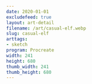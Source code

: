 ```yaml
---
date: 2020-01-01
excludefeed: true
layout: art-detail
filename: /art/casual-elf.webp
slug: casual-elf
arttags:
- sketch
program: Procreate
width: 241
height: 680
thumb_width: 241
thumb_height: 680
---
```

